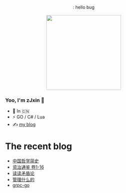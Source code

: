 <p align="center">
: hello bug
  <br><br>
  <samp>
    <img src="https://i.imgur.com/kdKhgx6.gif" width="240px" align="center">
  </samp>
</p>

### Yoo, I'm zJxin 👋
- 🍻 In 🇨🇳 
- ⚡ GO / C# / Lua
- ✍️ [my blog](https://heisenbergv.github.io)


# The recent blog
<!-- BLOG-POST-LIST:START -->
- [中国哲学简史](https://heisenbergv.github.io/post/read/20210710/)
- [资治通鉴 卷1-16](https://heisenbergv.github.io/post/%E8%B5%84%E6%B2%BB%E9%80%9A%E9%89%B4/1/)
- [读读矛盾论](https://heisenbergv.github.io/post/read/20210613/)
- [管理什么的](https://heisenbergv.github.io/post/read/20210610/)
- [grpc-go](https://heisenbergv.github.io/post/2021/202101019-grpc/)
<!-- BLOG-POST-LIST:END -->
